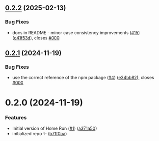 ## [0.2.2](https://github.com/investec/home-run/compare/0.2.1...0.2.2) (2025-02-13)

### Bug Fixes

- docs in README - minor case consistency improvements ([#15](https://github.com/investec/home-run/issues/15)) ([c41f53d](https://github.com/investec/home-run/commit/c41f53d8f1a5bba0605e767ba6bb28cd1de22b0d)), closes [#000](https://github.com/investec/home-run/issues/000)

## [0.2.1](https://github.com/investec/home-run/compare/0.2.0...0.2.1) (2024-11-19)

### Bug Fixes

- use the correct reference of the npm package ([#4](https://github.com/investec/home-run/issues/4)) ([e34bb82](https://github.com/investec/home-run/commit/e34bb827ed336a8fb7cca9e847fbceb35ae6409e)), closes [#000](https://github.com/investec/home-run/issues/000)

# 0.2.0 (2024-11-19)

### Features

- Initial version of Home Run ([#1](https://github.com/investec/home-run/issues/1)) ([a371a50](https://github.com/investec/home-run/commit/a371a501e408b6fbce32fb4085ea041e101b36c7))
- initialized repo ✨ ([b71f0aa](https://github.com/investec/home-run/commit/b71f0aa343a3be0ffebf9a0d829d549dd6afddf9))
